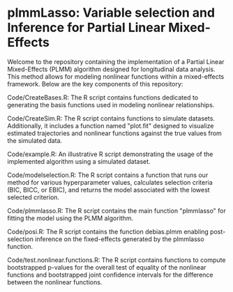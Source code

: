 # plmmLasso: Variable selection and Inference for Partial Linear Mixed-Effects 

Welcome to the repository containing the implementation of a Partial Linear Mixed-Effects (PLMM) algorithm designed for longitudinal data analysis. This method allows for modeling nonlinear functions within a mixed-effects framework. Below are the key components of this repository:

Code/CreateBases.R: The R script contains functions dedicated to generating the basis functions used in modeling nonlinear relationships.

Code/CreateSim.R: The R script contains functions to simulate datasets. Additionally, it includes a function named "plot.fit" designed to visualize estimated trajectories and nonlinear functions against the true values from the simulated data.

Code/example.R: An illustrative R script demonstrating the usage of the implemented algorithm using a simulated dataset.

Code/modelselection.R: The R script contains a function that runs our method for various hyperparameter values, calculates selection criteria (BIC, BICC, or EBIC), and returns the model associated with the lowest selected criterion.

Code/plmmlasso.R: The R script contains the main function "plmmlasso" for fitting the model using the PLMM algorithm.

Code/posi.R: The R script contains the function debias.plmm enabling post-selection inference on the fixed-effects generated by the plmmlasso function.

Code/test.nonlinear.functions.R: The R script contains functions to compute bootstrapped p-values for the overall test of equality of the nonlinear functions and bootstrapped joint confidence intervals for the difference between the nonlinear functions.
